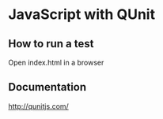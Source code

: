 JavaScript with QUnit
===

How to run a test
---
Open index.html in a browser

Documentation
---
http://qunitjs.com/